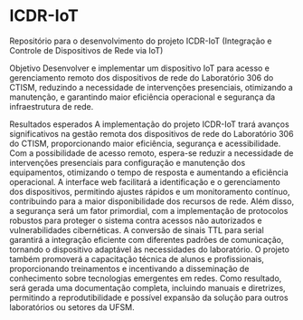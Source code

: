 # ICDR-IoT
Repositório para o desenvolvimento do projeto ICDR-IoT (Integração e Controle de Dispositivos de Rede via IoT)

Objetivo
Desenvolver e implementar um dispositivo IoT para acesso e gerenciamento remoto dos dispositivos de rede do Laboratório 306 do CTISM, reduzindo a necessidade de intervenções presenciais, otimizando a manutenção, e garantindo maior eficiência operacional e segurança da infraestrutura de rede.

Resultados esperados
A implementação do projeto ICDR-IoT trará avanços significativos na gestão remota dos dispositivos de rede do Laboratório 306 do CTISM, proporcionando maior eficiência, segurança e acessibilidade. Com a possibilidade de acesso remoto, espera-se reduzir a necessidade de intervenções presenciais para configuração e manutenção dos equipamentos, otimizando o tempo de resposta e aumentando a eficiência operacional. A interface web facilitará a identificação e o gerenciamento dos dispositivos, permitindo ajustes rápidos e um monitoramento contínuo, contribuindo para a maior disponibilidade dos recursos de rede. Além disso, a segurança será um fator primordial, com a implementação de protocolos robustos para proteger o sistema contra acessos não autorizados e vulnerabilidades cibernéticas. A conversão de sinais TTL para serial garantirá a integração eficiente com diferentes padrões de comunicação, tornando o dispositivo adaptável às necessidades do laboratório. O projeto também promoverá a capacitação técnica de alunos e profissionais, proporcionando treinamentos e incentivando a disseminação de conhecimento sobre tecnologias emergentes em redes. Como resultado, será gerada uma documentação completa, incluindo manuais e diretrizes, permitindo a reprodutibilidade e possível expansão da solução para outros laboratórios ou setores da UFSM.
